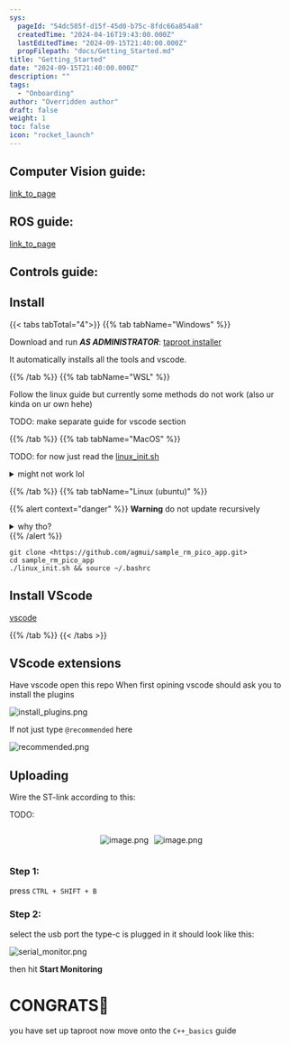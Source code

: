 ```yaml
---
sys:
  pageId: "54dc585f-d15f-45d0-b75c-8fdc66a854a8"
  createdTime: "2024-04-16T19:43:00.000Z"
  lastEditedTime: "2024-09-15T21:40:00.000Z"
  propFilepath: "docs/Getting_Started.md"
title: "Getting_Started"
date: "2024-09-15T21:40:00.000Z"
description: ""
tags:
  - "Onboarding"
author: "Overridden author"
draft: false
weight: 1
toc: false
icon: "rocket_launch"
---
```


## Computer Vision guide:

[link_to_page](86d45bc0-388b-4d26-8848-44f255f73d0e)

## ROS guide:

[link_to_page](3c76c1de-ec8f-46d6-8b0a-294005edc2d5)

## Controls guide:

## Install

{{< tabs tabTotal="4">}}
{{% tab tabName="Windows" %}}

Download and run _**AS ADMINISTRATOR**_: [taproot installer](https://github.com/Thornbots/TeachingFreshies/releases/tag/1.0)

It automatically installs all the tools and vscode.

{{% /tab %}}
{{% tab tabName="WSL" %}}

Follow the linux guide but currently some methods do not work (also ur kinda on ur own hehe)

TODO: make separate guide for vscode section

{{% /tab %}}
{{% tab tabName="MacOS" %}}

TODO: for now just read the [linux_init.sh](https://github.com/agmui/sample_rm_pico_app/blob/main/linux_init.sh)

<details>
<summary>might not work lol</summary>

`brew install libusb pkg-config`

Next install: [vscode](https://code.visualstudio.com/Download)

</details>

{{% /tab %}}
{{% tab tabName="Linux (ubuntu)" %}}

{{% alert context="danger" %}}
**Warning** do not update recursively
<details>
<summary>why tho?</summary>
There are some submodules that may go on for a while (like tinyusb) and I highly
recommend you don't need to get them.
If you want to see what submodules I update just look in `linux_init.sh`
</details>
{{% /alert %}}

```shell
git clone <https://github.com/agmui/sample_rm_pico_app.git>
cd sample_rm_pico_app
./linux_init.sh && source ~/.bashrc
```

## Install VScode

[vscode](https://code.visualstudio.com/Download)

{{% /tab %}}
{{< /tabs >}}

## VScode extensions

Have vscode open this repo
When first opining vscode should ask you to install the plugins

![install_plugins.png](https://prod-files-secure.s3.us-west-2.amazonaws.com/d518164a-d88e-44d1-a4ee-3adb3bd8bce0/89bd30f0-1825-4e77-867b-0a41ce370880/install_plugins.png?X-Amz-Algorithm=AWS4-HMAC-SHA256&X-Amz-Content-Sha256=UNSIGNED-PAYLOAD&X-Amz-Credential=ASIAZI2LB466QCQAVPRU%2F20250328%2Fus-west-2%2Fs3%2Faws4_request&X-Amz-Date=20250328T181132Z&X-Amz-Expires=3600&X-Amz-Security-Token=IQoJb3JpZ2luX2VjEPr%2F%2F%2F%2F%2F%2F%2F%2F%2F%2FwEaCXVzLXdlc3QtMiJGMEQCIAT6vD39Wq9jWWbfOO79hvXW3%2BYcyubjLUmrwFIBlgnqAiBjI3vltaH7PSzkH9PmB0IrH7f9wbWCp9ygvT8lYIC55Cr%2FAwhjEAAaDDYzNzQyMzE4MzgwNSIMQ9xyQBiVnd%2FfWMQXKtwDy3Qa4QuHUbIV8r9W6LrTfjstDEjGr0g%2BsytqUypRi19W18Hgm%2Bpd95XV%2B9iCO096jnfryND%2BBOkIGcTFYUanqt7pvGOsGJC4jxogmLxVrxLnl4IfCiYF9f5upMenED3jL0UmPZxEhB%2B2581wBEyZNyxnFpnEBptEfSD%2B9zfeiUHQZp%2B%2BjPiye4dlPlRqUwKZ5NxoOTkIFy%2FXThLYhY%2Fsnkjz%2BODWA9OHIIPsrWucwQq5c7bWXHzxTGrgM4art22gTHKLCeeGJ6pdrkAV74cLzk02OcMPLZEk7v8VTZgKhRT%2FVHGPGHxgXhwCdSOT4jaHfKEB%2FrhxX13A65HXpn8IqSbA0gmfYC6BjXiRlasxAkCekyPUSPASCiVXAsQa3x%2BdZAVGNKQT6dVhwMA45dQvrnL2wuuYAqwfN0sjXNdbCZns20ziSgZdBFtDHNHg32nYGxpae5tGBqeuC03aq7ftPczPy7%2B69N0uhJ9aSFvR1kkNrdk9dsXcoprHIITWs4xl4jKvGsF9xE6HaIpy1h9liwYTHh%2Biaq48JNdRplv%2FgEDJ3s8sEsfkMNImzWWvjaJomRDirDiwbXolKM5qaAqGHQPgn8xQ1oITDKsActya6oNxZ9Egn8h0tf0oMc4wy7%2BbvwY6pgFbY43Y4yK1nDdp5vrspSDE3g8t3J5WiLXPg7exDe2OEcscwK0zzJf4SALtGBwpayPh%2FoxlY%2BAmcEGgnaBEAustyg6EFC%2B2SAWfJasWYoWbAIy4dnZRIcrtQRE2QNqFbtOfMB%2B%2BbORx14wnRMLgSAF3qSma2QZiiCu5KVKUZfWVS%2BonAhmE2a1mqXrfEWs25dPK%2FF9ZGt2V9aVn6c%2B8iAKa%2B%2BeAXqjW&X-Amz-Signature=f86c75ec2a3201390ec39ccbf5e46fc95832acb3b825f71a6657f1ec7b1b06e6&X-Amz-SignedHeaders=host&x-id=GetObject)

If not just type `@recommended` here  

![recommended.png](https://prod-files-secure.s3.us-west-2.amazonaws.com/d518164a-d88e-44d1-a4ee-3adb3bd8bce0/61e661e9-5d85-4dfc-be0d-8d2097a5e793/recommended.png?X-Amz-Algorithm=AWS4-HMAC-SHA256&X-Amz-Content-Sha256=UNSIGNED-PAYLOAD&X-Amz-Credential=ASIAZI2LB466QCQAVPRU%2F20250328%2Fus-west-2%2Fs3%2Faws4_request&X-Amz-Date=20250328T181132Z&X-Amz-Expires=3600&X-Amz-Security-Token=IQoJb3JpZ2luX2VjEPr%2F%2F%2F%2F%2F%2F%2F%2F%2F%2FwEaCXVzLXdlc3QtMiJGMEQCIAT6vD39Wq9jWWbfOO79hvXW3%2BYcyubjLUmrwFIBlgnqAiBjI3vltaH7PSzkH9PmB0IrH7f9wbWCp9ygvT8lYIC55Cr%2FAwhjEAAaDDYzNzQyMzE4MzgwNSIMQ9xyQBiVnd%2FfWMQXKtwDy3Qa4QuHUbIV8r9W6LrTfjstDEjGr0g%2BsytqUypRi19W18Hgm%2Bpd95XV%2B9iCO096jnfryND%2BBOkIGcTFYUanqt7pvGOsGJC4jxogmLxVrxLnl4IfCiYF9f5upMenED3jL0UmPZxEhB%2B2581wBEyZNyxnFpnEBptEfSD%2B9zfeiUHQZp%2B%2BjPiye4dlPlRqUwKZ5NxoOTkIFy%2FXThLYhY%2Fsnkjz%2BODWA9OHIIPsrWucwQq5c7bWXHzxTGrgM4art22gTHKLCeeGJ6pdrkAV74cLzk02OcMPLZEk7v8VTZgKhRT%2FVHGPGHxgXhwCdSOT4jaHfKEB%2FrhxX13A65HXpn8IqSbA0gmfYC6BjXiRlasxAkCekyPUSPASCiVXAsQa3x%2BdZAVGNKQT6dVhwMA45dQvrnL2wuuYAqwfN0sjXNdbCZns20ziSgZdBFtDHNHg32nYGxpae5tGBqeuC03aq7ftPczPy7%2B69N0uhJ9aSFvR1kkNrdk9dsXcoprHIITWs4xl4jKvGsF9xE6HaIpy1h9liwYTHh%2Biaq48JNdRplv%2FgEDJ3s8sEsfkMNImzWWvjaJomRDirDiwbXolKM5qaAqGHQPgn8xQ1oITDKsActya6oNxZ9Egn8h0tf0oMc4wy7%2BbvwY6pgFbY43Y4yK1nDdp5vrspSDE3g8t3J5WiLXPg7exDe2OEcscwK0zzJf4SALtGBwpayPh%2FoxlY%2BAmcEGgnaBEAustyg6EFC%2B2SAWfJasWYoWbAIy4dnZRIcrtQRE2QNqFbtOfMB%2B%2BbORx14wnRMLgSAF3qSma2QZiiCu5KVKUZfWVS%2BonAhmE2a1mqXrfEWs25dPK%2FF9ZGt2V9aVn6c%2B8iAKa%2B%2BeAXqjW&X-Amz-Signature=8503ba595d20d9af7a6e267f57e5d66f4481f5191e5b14615ec4c3db0cf62af1&X-Amz-SignedHeaders=host&x-id=GetObject)

## Uploading

Wire the ST-link according to this:

TODO:

<div style="display: flex;flex-direction: row; column-gap:10px; max-width: 630px;justify-content: center;">
<div>

![image.png](https://prod-files-secure.s3.us-west-2.amazonaws.com/d518164a-d88e-44d1-a4ee-3adb3bd8bce0/210ecb78-1116-4d7b-b9b7-2292f66fa2c2/image.png?X-Amz-Algorithm=AWS4-HMAC-SHA256&X-Amz-Content-Sha256=UNSIGNED-PAYLOAD&X-Amz-Credential=ASIAZI2LB466V4J42YY4%2F20250328%2Fus-west-2%2Fs3%2Faws4_request&X-Amz-Date=20250328T181142Z&X-Amz-Expires=3600&X-Amz-Security-Token=IQoJb3JpZ2luX2VjEPr%2F%2F%2F%2F%2F%2F%2F%2F%2F%2FwEaCXVzLXdlc3QtMiJHMEUCIQCe6%2Bms5QHar0lZENQxLRG2nPwVZD2Y7pR3BS5M%2FAWZSQIgIfeLvod%2BJ45U3zEi81DJfDPj%2FS4rCjFmUBcjULxygLkq%2FwMIYxAAGgw2Mzc0MjMxODM4MDUiDMYJ0%2FBXUtylm9dX5ircA4eSJT6Ln2LQbkRVt7ieF%2BVdb9%2FS%2FkWM9tJdDMnM3NEjj%2BnzYSEYCCuLMsBzwXWVrZPiT1sZgPKpEh8TzfU0YaIKY6kn1WUuO4nvgk2lwwgR7VBhIzZaPg9yCBK8jsh00n8KXABFkrXthu8Pw%2F2fNXuWUITobhajVINVHh2ItvKyMnUwT9cY%2FnkgjGo%2Fd6m4DbT%2F3tjS1IoL69tSyAtnbfUEzabT3xK%2Flo4Ocw6xmwByQqQmeixQJeBQxJPAKh%2FlzoozW5T7Cjj9OJiJJShiTc8Ljrtm5L1fDp74OMGrBxRiLshkYYTKidTtRHHkIioPElfpDhYrB%2FBxAYtsTeUlQqNPV34%2FK6rfp1erkE6sdP0N1FW8ZlOKs9Hv77%2BBdkSmn9FwGznVgwrUNdhzpaHOyx47e6DSYsTYVESE6nO33z%2B958NFAjxQN73F5dY3iyBNRbTv9Knxj%2Bu4hHx%2FYCaFaZ7alwsYfQP6DbdWYDhSQ8sRxnd6KzQaZ7g6V8Jlrbbt8B6dHY%2FUVdf1P6MmMKW2ffIJovQv5dm%2FRqKNFwubbdFj2YMDhS84IPQ33otYkBkbe1FWg8%2BCseScRDHMo5p22eunOrSW3ndGMOEOZGZi%2B0YD7hYYw0C78Bkk3w73MOi%2Fm78GOqUB%2Bwn84lR4YI3yqPQiyWrj%2FY%2FKVEbab90fhCcS8mm7O2B4JiiCubJyu%2Bff20O%2B5zWWhrPCdVJ%2B3s2x5M4GpDkob2PaDSJnqesuPcgRR1JlCm4ooB3%2BUNmgPdkpf0Bo30YD%2BwDOYGcbesfQN%2B%2BQ7i5eJ4AVOYiOvHEZyGQtdNwKy%2FJneR0MBLzIN5LcC0DVm5y2yU77FQOPDtiC4weMORBj79xsV8tp&X-Amz-Signature=7627b6dddf867e945bb65ba5215d9511f0dbc581f9bc36b8d70abe30c49c2c86&X-Amz-SignedHeaders=host&x-id=GetObject)

</div>
<div>

![image.png](https://prod-files-secure.s3.us-west-2.amazonaws.com/d518164a-d88e-44d1-a4ee-3adb3bd8bce0/33a0fd0f-8ca6-4a86-8e09-26e95ded1fff/image.png?X-Amz-Algorithm=AWS4-HMAC-SHA256&X-Amz-Content-Sha256=UNSIGNED-PAYLOAD&X-Amz-Credential=ASIAZI2LB466YWBBCOJO%2F20250328%2Fus-west-2%2Fs3%2Faws4_request&X-Amz-Date=20250328T181142Z&X-Amz-Expires=3600&X-Amz-Security-Token=IQoJb3JpZ2luX2VjEPr%2F%2F%2F%2F%2F%2F%2F%2F%2F%2FwEaCXVzLXdlc3QtMiJGMEQCIBSDRuXOxOv2jDkfitTfEOSiecQNeKwMt8IkswSGoqGsAiAJeMtf6tftjN9Xex1aWK7pZR6cYxAlf2qzLBOd1J%2BLpyr%2FAwhjEAAaDDYzNzQyMzE4MzgwNSIMjz3NQGEMuAvXB6X0KtwDaZtnGF1JzqIqAaI0z15dsB5QZS0%2BUacveNv8Ulboov7elCHDJGVjOtCqbPb%2FjG%2BcwfNC6B5Iphe8z87wLAyYB1Nr6hIrXb%2Bw1wuQV8DKt7ae3O4cX%2FhN82IjgZFR8UG70osv4LJCjX5Q57iS3pN%2BTLgX9fCKPynjdzwE2bCJGA%2FM%2Fs5n3OdC2N0wMWTLHPPrqdUuY6Kbm6unQjEU6JsPVnEvlzECkeQEab4Jy3cGyK6PrSwWhrzTi2g%2BEecSZVprNq2KgvXVOvJL6%2F1FdJmX0grTQu72nkbNZM3MmHqUd89oTlRQd%2BX2hF6CqtuhDYstHKSBKTtlN8YEPepTgpmxnCR2p8910mmKReW237KO5LmixSTjnEIZs78NsAbDldLlCBm%2B8Ljh2HMw4WBsVQUx7xiXCi7M9%2BHcMfKUgOyH7m3qDkIncWhEEhKZLFoxQ1fQo4I28yzd%2BAQqhR%2Bw47E87N7Eh6MbuwRR0Y59s%2FnjmrVeCZg%2Bju5EdnuPqUywbUw4fAzaNMt%2BSxf8k6FooM8bcMenjZsr2L%2BUHfyW%2B00oiOCVU7LBqjqYVSRWaaHuol0sW7KuEv%2B2txaszhiKsX4Gxn2%2FL7%2BVJW5QJ9pwuEMU8%2FXJn8b1Yeca2KXqBoQw57%2BbvwY6pgGJF%2By1GJ3HNbcblTlDkp4ktBrp9rRNEDfAhOy66vdYfSU6f5tJFaWU88JnllBJFfvcD7AxbJqHaypBUjWDiXAO0fjnLr8%2FXPfwhRLXTXqLlIcgjSuj2GsksGPJslXtQuOeXfeUHS7uIc2IrdnanHVb8XRYvLzlYgy7%2FYkg6Ic1yBmifeIG6Jwd22beT9oDFA21sfoXExhx41wHZwU1uoLS4N5EdjSr&X-Amz-Signature=7dd66196a5a2e38a936be4c79c5e405132110525b7389f90e02df27dd6575050&X-Amz-SignedHeaders=host&x-id=GetObject)

</div>
</div>

### Step 1:

press `CTRL + SHIFT + B`

### Step 2:

select the usb port the type-c is plugged in it should look like this:

![serial_monitor.png](https://prod-files-secure.s3.us-west-2.amazonaws.com/d518164a-d88e-44d1-a4ee-3adb3bd8bce0/f03f4774-05d4-4393-b6a0-d5efb6d315ab/serial_monitor.png?X-Amz-Algorithm=AWS4-HMAC-SHA256&X-Amz-Content-Sha256=UNSIGNED-PAYLOAD&X-Amz-Credential=ASIAZI2LB466QCQAVPRU%2F20250328%2Fus-west-2%2Fs3%2Faws4_request&X-Amz-Date=20250328T181132Z&X-Amz-Expires=3600&X-Amz-Security-Token=IQoJb3JpZ2luX2VjEPr%2F%2F%2F%2F%2F%2F%2F%2F%2F%2FwEaCXVzLXdlc3QtMiJGMEQCIAT6vD39Wq9jWWbfOO79hvXW3%2BYcyubjLUmrwFIBlgnqAiBjI3vltaH7PSzkH9PmB0IrH7f9wbWCp9ygvT8lYIC55Cr%2FAwhjEAAaDDYzNzQyMzE4MzgwNSIMQ9xyQBiVnd%2FfWMQXKtwDy3Qa4QuHUbIV8r9W6LrTfjstDEjGr0g%2BsytqUypRi19W18Hgm%2Bpd95XV%2B9iCO096jnfryND%2BBOkIGcTFYUanqt7pvGOsGJC4jxogmLxVrxLnl4IfCiYF9f5upMenED3jL0UmPZxEhB%2B2581wBEyZNyxnFpnEBptEfSD%2B9zfeiUHQZp%2B%2BjPiye4dlPlRqUwKZ5NxoOTkIFy%2FXThLYhY%2Fsnkjz%2BODWA9OHIIPsrWucwQq5c7bWXHzxTGrgM4art22gTHKLCeeGJ6pdrkAV74cLzk02OcMPLZEk7v8VTZgKhRT%2FVHGPGHxgXhwCdSOT4jaHfKEB%2FrhxX13A65HXpn8IqSbA0gmfYC6BjXiRlasxAkCekyPUSPASCiVXAsQa3x%2BdZAVGNKQT6dVhwMA45dQvrnL2wuuYAqwfN0sjXNdbCZns20ziSgZdBFtDHNHg32nYGxpae5tGBqeuC03aq7ftPczPy7%2B69N0uhJ9aSFvR1kkNrdk9dsXcoprHIITWs4xl4jKvGsF9xE6HaIpy1h9liwYTHh%2Biaq48JNdRplv%2FgEDJ3s8sEsfkMNImzWWvjaJomRDirDiwbXolKM5qaAqGHQPgn8xQ1oITDKsActya6oNxZ9Egn8h0tf0oMc4wy7%2BbvwY6pgFbY43Y4yK1nDdp5vrspSDE3g8t3J5WiLXPg7exDe2OEcscwK0zzJf4SALtGBwpayPh%2FoxlY%2BAmcEGgnaBEAustyg6EFC%2B2SAWfJasWYoWbAIy4dnZRIcrtQRE2QNqFbtOfMB%2B%2BbORx14wnRMLgSAF3qSma2QZiiCu5KVKUZfWVS%2BonAhmE2a1mqXrfEWs25dPK%2FF9ZGt2V9aVn6c%2B8iAKa%2B%2BeAXqjW&X-Amz-Signature=776a2891448ff5023448aefd22c3c919975dbda35123e0abf1c26cd497a3e3f7&X-Amz-SignedHeaders=host&x-id=GetObject)

then hit **Start Monitoring**

# CONGRATS🎉

you have set up taproot now move onto the `C++_basics` guide
